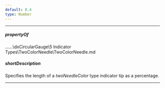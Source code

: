 ```yaml
---
default: 0.4
type: Number
---
```

---
##### propertyOf
..\..\..\dxCircularGauge\5 Indicator Types\TwoColorNeedle\TwoColorNeedle.md

##### shortDescription
Specifies the length of a *twoNeedleColor* type indicator tip as a percentage.

---
